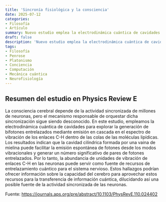```yaml
---
title: 'Sincronía fisiológica y la consciencia'
date: 2025-07-12
categories:
- Filosofía
- Artículo
summary: Nuevo estudio emplea la electrodinámica cuántica de cavidades para explorar la generación de bifotones entrelazados mediante emisión en cascada en el espectro de vibración de los enlaces C-H dentro de las colas de las moléculas lipídicas.
draft: false
description: 'Nuevo estudio emplea la electrodinámica cuántica de cavidades para explorar la generación de bifotones entrelazados mediante emisión en cascada en el espectro de vibración de los enlaces C-H dentro de las colas de las moléculas lipídicas.'
tags:
- Filosofía
- Penrose
- Platonismo
- Conciencia
- Computación
- Mecánica cuántica
- Neurofisiología
---
```


## Resumen del estudio en Physics Review E

La consciencia cerebral depende de la actividad sincronizada de millones de neuronas, pero el mecanismo responsable de orquestar dicha sincronización sigue siendo desconocido. En este estudio, empleamos la electrodinámica cuántica de cavidades para explorar la generación de bifotones entrelazados mediante emisión en cascada en el espectro de vibración de los enlaces C-H dentro de las colas de las moléculas lipídicas. Los resultados indican que la cavidad cilíndrica formada por una vaina de mielina puede facilitar la emisión espontánea de fotones desde los modos vibracionales y generar un número significativo de pares de fotones entrelazados. Por lo tanto, la abundancia de unidades de vibración de enlaces C-H en las neuronas puede servir como fuente de recursos de entrelazamiento cuántico para el sistema nervioso. Estos hallazgos podrían ofrecer información sobre la capacidad del cerebro para aprovechar estos recursos para la transferencia de información cuántica, dilucidando así una posible fuente de la actividad sincronizada de las neuronas.

Fuente: https://journals.aps.org/pre/abstract/10.1103/PhysRevE.110.024402